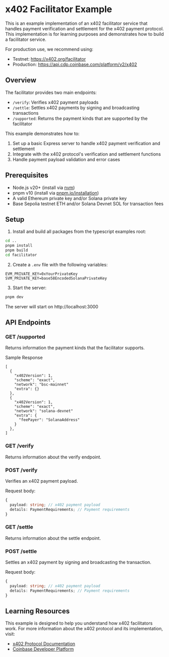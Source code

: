 # x402 Facilitator Example

This is an example implementation of an x402 facilitator service that handles payment verification and settlement for the x402 payment protocol. This implementation is for learning purposes and demonstrates how to build a facilitator service.

For production use, we recommend using:

- Testnet: https://x402.org/facilitator
- Production: https://api.cdp.coinbase.com/platform/v2/x402

## Overview

The facilitator provides two main endpoints:

- `/verify`: Verifies x402 payment payloads
- `/settle`: Settles x402 payments by signing and broadcasting transactions
- `/supported`: Returns the payment kinds that are supported by the facilitator

This example demonstrates how to:

1. Set up a basic Express server to handle x402 payment verification and settlement
2. Integrate with the x402 protocol's verification and settlement functions
3. Handle payment payload validation and error cases

## Prerequisites

- Node.js v20+ (install via [nvm](https://github.com/nvm-sh/nvm))
- pnpm v10 (install via [pnpm.io/installation](https://pnpm.io/installation))
- A valid Ethereum private key and/or Solana private key
- Base Sepolia testnet ETH and/or Solana Devnet SOL for transaction fees

## Setup

1. Install and build all packages from the typescript examples root:

```bash
cd ..
pnpm install
pnpm build
cd facilitator
```

2. Create a `.env` file with the following variables:

```env
EVM_PRIVATE_KEY=0xYourPrivateKey
SVM_PRIVATE_KEY=base58EncodedSolanaPrivateKey
```

3. Start the server:

```bash
pnpm dev
```

The server will start on http://localhost:3000

## API Endpoints

### GET /supported

Returns information the payment kinds that the facilitator supports.

Sample Response

```json5
[
  {
    "x402Version": 1,
    "scheme": "exact",
    "network": "bsc-mainnet"
    "extra": {}
  },
  {
    "x402Version": 1,
    "scheme": "exact",
    "network": "solana-devnet"
    "extra": {
      "feePayer": "SolanaAddress"
    }
  },
]
```

### GET /verify

Returns information about the verify endpoint.

### POST /verify

Verifies an x402 payment payload.

Request body:

```typescript
{
  payload: string; // x402 payment payload
  details: PaymentRequirements; // Payment requirements
}
```

### GET /settle

Returns information about the settle endpoint.

### POST /settle

Settles an x402 payment by signing and broadcasting the transaction.

Request body:

```typescript
{
  payload: string; // x402 payment payload
  details: PaymentRequirements; // Payment requirements
}
```

## Learning Resources

This example is designed to help you understand how x402 facilitators work. For more information about the x402 protocol and its implementation, visit:

- [x402 Protocol Documentation](https://x402.org)
- [Coinbase Developer Platform](https://www.coinbase.com/developer-platform)
